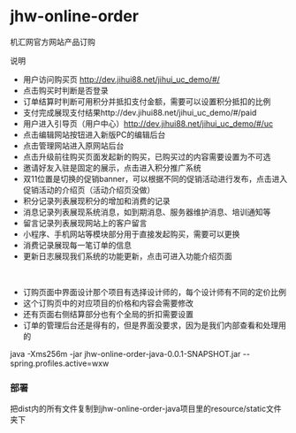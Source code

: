 # jhw-online-order
机汇网官方网站产品订购

说明

- 用户访问购买页
  http://dev.jihui88.net/jihui_uc_demo/#/
- 点击购买时判断是否登录
- 订单结算时判断可用积分并抵扣支付金额，需要可以设置积分抵扣的比例
- 支付完成展现支付结果http://dev.jihui88.net/jihui_uc_demo/#/paid
- 用户进入引导页（用户中心）http://dev.jihui88.net/jihui_uc_demo/#/uc
- 点击编辑网站按钮进入新版PC的编辑后台
- 点击管理网站进入原网站后台
- 点击升级前往购买页面发起新的购买，已购买过的内容需要设置为不可选
- 邀请好友入驻是固定的展示，点击进入积分推广系统
- 双11位置是切换的促销banner，可以根据不同的促销活动进行发布，点击进入促销活动的介绍页（活动介绍页没做）
- 积分记录列表展现积分的增加和消费的记录
- 消息记录列表展现系统消息，如到期消息、服务器维护消息、培训通知等
- 留言记录列表展现网站上的客户留言
- 小程序、手机网站等模块部分用于直接发起购买，需要可以更换
- 消费记录展现每一笔订单的信息
- 更新日志展现我们系统的功能更新，点击可进入功能介绍页面

<br>

- 订购页面中界面设计那个项目有选择设计师的，每个设计师有不同的定价比例
- 这个订购页中的对应项目的价格和内容会需要修改
- 还有页面右侧结算部分也有个全局的折扣需要设置
- 订单的管理后台还是得有的，但是界面没要求，因为是我们内部查看和处理用的

java -Xms256m -jar jhw-online-order-java-0.0.1-SNAPSHOT.jar --spring.profiles.active=wxw


### 部署
把dist内的所有文件复制到jhw-online-order-java项目里的resource/static文件夹下